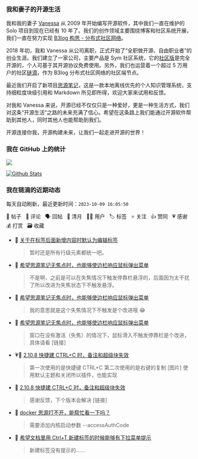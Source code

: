 ### 我和妻子的开源生活

我和我的妻子 [Vanessa](https://github.com/Vanessa219) 从 2009 年开始编写开源软件，其中我们一直在维护的 Solo 项目到现在已经有 10 年了。我们的创作领域主要围绕博客和社区系统开展，我们一直在努力实现 [B3log 构思 - 分布式社区网络](https://ld246.com/article/1546941897596)。

2018 年初，我和 Vanessa 从公司离职，正式开始了“全职做开源、自由职业者”的创业生涯。我们建立了一家公司，主要产品是 Sym 社区系统，它的[社区版](https://github.com/88250/symphony)是完全开源的，个人可基于其开源协议免费使用。另外，我们也运营着一个超过 5 万用户的社区[链滴](https://ld246.com)，作为 B3log 分布式社区网络的社区端节点。

最近我们开启了新项目[思源笔记](https://github.com/siyuan-note/siyuan)，这是一款本地离线优先的个人知识管理系统，支持细粒度块级引用和 Markdown 所见即所得，欢迎大家来试用和反馈。

对我和 Vanessa 来说，开源已经不仅仅只是一种爱好，更是一种生活方式，我们对这条“开源生活”之路的未来充满了信心。希望在这条路上我们能通过开源软件帮助到其他人，同时其他人也能帮助到我们。

开源连接你我，开源构建未来，让我们一起走进开源的世界！

### 我在 GitHub 上的统计

<a title="Hits" target="_blank" href="https://github.com/88250/88250"><img src="https://hits.b3log.org/88250/88250.svg"></a>

[![Github Stats](https://github-readme-stats.vercel.app/api?username=88250&theme=tokyonight&show_icons=true)](https://github.com/88250)

<!--events start -->

### 我在链滴的近期动态

每天自动刷新，最近更新时间：`2023-10-09 16:05:50`

📝 帖子 &nbsp; 💬 评论 &nbsp; 🗣 回帖 &nbsp; 🌙 清月 &nbsp; 👨‍💻 用户 &nbsp; 🏷️ 标签 &nbsp; ⭐️ 关注 &nbsp; 👍 赞同 &nbsp; 💗 感谢 &nbsp; 💰 打赏 &nbsp; 🗃 收藏

* 💬 [关于在标签后面新增内容时默认为编辑标签](https://ld246.com/article/1696831343607/comment/1696838383365#comments)

  > 暂时还是所有行级元素都统一吧。
* 💬 [希望思源笔记无焦点时，也能够使边栏响应鼠标弹出菜单](https://ld246.com/article/1696818739846/comment/1696829248511#comments)

  > 不是啊，之前是可以在失焦情况下触发停靠栏悬浮的，后面因为太干扰了所以改进为失焦状态下不触发悬浮。
* 💬 [希望思源笔记无焦点时，也能够使边栏响应鼠标弹出菜单](https://ld246.com/article/1696818739846/comment/1696820565283#comments)

  > 我的意思就是这个失焦情况下不触发是个改进哦 😂
* 💬 [希望思源笔记无焦点时，也能够使边栏响应鼠标弹出菜单](https://ld246.com/article/1696818739846/comment/1696819351210#comments)

  > 窗口在没有激活（失焦）的情况下，鼠标滑入不触发停靠栏是个改进，具体请看 [链接]
* 💗📝 [2.10.8 快捷建 CTRL+C 时，备注和超级块失效](https://ld246.com/article/1696818364397)

  > 第一次使用的是快捷键 CTRL+C 第二次使用的是右键的复制 [图片] 使用默认主题和关闭所以插件，也能实现
* 💬 [2.10.8 快捷建 CTRL+C 时，备注和超级块失效](https://ld246.com/article/1696818364397/comment/1696818786223#comments)

  > 感谢反馈，下个版本会解决 [链接]
* 💬 [docker 思源打不开，能帮忙看一下吗？](https://ld246.com/article/1696815149395/comment/1696815469233#comments)

  > 需要添加内核启动参数 --accessAuthCode
* 💬 [希望文档里用 Ctrl+T 新建标签的时候能够有下拉菜单提示](https://ld246.com/article/1696173635465/comment/1696775302557#comments)

  > 新建标签没有提示的……


<!--events end -->
